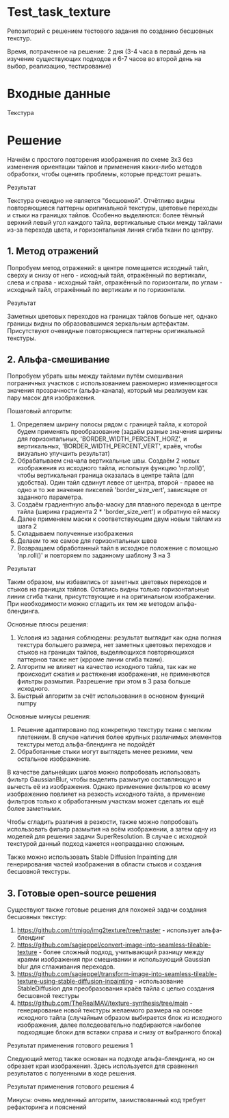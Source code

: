 # Test_task_texture
Репозиторий с решением тестового задания по созданию бесшовных текстур.

Время, потраченное на решение: 2 дня (3-4 часа в первый день на изучение существующих подходов и 6-7 часов во второй день на выбор, реализацию, тестирование)

# Входные данные
Текстура

# Решение

Начнём с простого повторения изображения по схеме 3х3 без изменения ориентации тайлов и применения каких-либо методов обработки, чтобы оценить проблемы, которые предстоит решать.

Результат

Текстура очевидно не является "бесшовной". Отчётливо видны повторяющиеся паттерны оригинальной текстуры, цветовые переходы и стыки на границах тайлов. Особенно выделяются: более тёмный верхний левый угол каждого тайла, вертикальные стыки между тайлами из-за переходв цвета, и горизонтальная линия сгиба ткани по центру.

## 1. Метод отражений
Попробуем метод отражений: в центре помещается исходный тайл, сверху и снизу от него - исходный тайл, отражённый по вертикали, слева и справа - исходный тайл, отражённый по горизонтали, по углам - исходный тайл, отражённый по вертикали и по горизонтали.

Результат

Заметных цветовых переходов на границах тайлов больше нет, однако границы видны по образовавшимся зеркальным артефактам. Присутствуют очевидные повторяющиеся паттерны оригинальной текстуры.

## 2. Альфа-смешивание

Попробуем убрать швы между тайлами путём смешивания пограничных участков с использованием равномерно изменяющегося значения прозрачности (альфа-канала), который мы реализуем как пару масок для изображения.

Пошаговый алгоритм: 

 1. Определяем ширину полосы рядом с границей тайла, к которой будем применять преобразование (задаём разные значения ширины для горизонтальных, 'BORDER_WIDTH_PERCENT_HORZ', и вертикальных, 'BORDER_WIDTH_PERCENT_VERT', краёв, чтобы визуально улучшить результат)
 2. Обрабатываем сначала вертикальные швы. Создаём 2 новых изображения из исходного тайла, используя функцию 'np.roll()', чтобы вертикальная граница оказалась в центре тайла (для удобства). Один тайл сдвинут левее от центра, второй - правее на одно и то же значение пикселей 'border_size_vert', зависящее от заданного параметра.
 3. Создаём градиентную альфа-маску для плавного перехода в центре тайла (ширина градиента 2 * 'border_size_vert') и обратную ей маску
 4. Далее применяем маски к соответствующим двум новым тайлам из шага 2
 5. Складываем полученные изображения
 6. Делаем то же самое для горизонтальных швов
 7. Возвращаем обработанный тайл в исходное положение с помощью 'np.roll()' и повторяем по заданному шаблону 3 на 3

Результат

Таким образом, мы избавились от заметных цветовых переходов и стыков на границах тайлов. Остались видны только горизонтальные линии сгиба ткани, присутствующие и на оригинальном изображении. При необходимости можно сгладить их тем же методом альфа-блендинга.

Основные плюсы решения:
1. Условия из задания соблюдены: результат выглядит как одна полная текстура большего размера, нет заметных цветовых переходов и стыков на границах тайлов, выделяющихся повторяющихся паттернов также нет (крроме линии сгиба ткани). 
2. Алгоритм не влияет на качество исходного тайла, так как не происходит сжатия и растяжения изображения, не применяются фильтры размытия. Разрешение при этом в 3 раза больше исходного.
3. Быстрый алгоритм за счёт использования в основном функций numpy

Основные минусы решения: 
1. Решение адаптировано под конкретную текстуру ткани с мелким плетением. В случае наличия более крупных различимых элементов текстуры метод альфа-блендинга не подойдёт
2. Обработанные стыки могут выглядеть менее резкими, чем остальное изображение. 

В качестве дальнейших шагов можно попробовать использовать фильтр GaussianBlur, чтобы выделить размытую составляющую и вычесть её из изображения. Однако применение фильтров ко всему изображению повлияет на резкость исходного тайла, а применеие фильтров только к обработанным участкам может сделать их ещё более заметными. 

Чтобы сгладить различия в резкости, также можно попробовать использовать фильтр размытия на всём изображении, а затем одну из моделей для решения задачи SuperResolution. В случае с исходной текстурой данный подход кажется неоправданно сложным.

Также можно использовать Stable Diffusion Inpainting для генерирования частей изображения в области стыков и создания бесшовной текстуры.

##  3. Готовые open-source решения 
Существуют также готовые решения для похожей задачи создания бесшовных текстур: 

1.   https://github.com/rtmigo/img2texture/tree/master - использует альфа-блендинг
2.   https://github.com/sagieppel/convert-image-into-seamless-tileable-texture - более сложный подход, учитывающий разницу между краями изображения при смешивании и использующий Gaussian blur для сглаживания переходов.
3. https://github.com/sagieppel/transform-image-into-seamless-tileable-texture-using-stable-diffusion-inpainting - использование StableDiffusion для преобразования краёв тайла с целью создания бесшовной текстуры
4. https://github.com/TheRealMAV/texture-synthesis/tree/main - генерирование новой текстуры желаемого размера на основе исходного тайла (случайным образом выбирается блок из исходного изображения, далее полсдеовательно подбираются наиболее подходящие блоки для вставки справа и снизу от выбранного блока)

 Результат применения готового решения 1

 Следующий метод также основан на подходе альфа-блендинга, но он обрезает края изображения. Здесь используется для сравнения результатов с полуенными в ходе решения.

  Результат применения готового решения 4

  Минусы: очень медленный алгоритм, заимствованный код требует рефакторинга и пояснений
 
